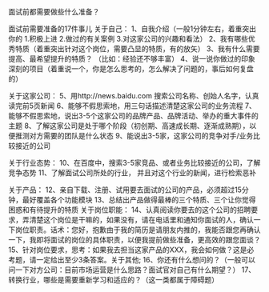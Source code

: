 面试前都需要做些什么准备？


面试前需要准备的17件事儿
关于自己：
1、自我介绍（一般1分钟左右，着重突出你的 1.积极上进 2.做过的有关案例 3.对这家公司的兴趣和看法）
2、我有哪些优秀特质（着重突出针对这个岗位，需要凸显的特质，有的放矢）
3、我有什么需要提高、最希望提升的特质？ （比如：经验还不够丰富）
4、说一说你做过的印象深刻的项目（着重说一个，你是怎么思考的，怎么解决了问题的，事后如何复盘的）

关于这家公司：
5、用http://news.baidu.com 搜索公司名称、创始人名字，认真读完前5页新闻
6、能够不假思索地，用三句话描述清楚这家公司的业务流程
7、能够不假思索地，说出3-5个这家公司的品牌产品、品牌活动、举办的重大事件的主题
8、了解这家公司是处于哪个阶段（初创期、高速成长期、逐渐成熟期），以便推测对方需要的团队是什么状态
9、能说出3-5家，这家公司的竞争对手/业务比较接近的公司

关于行业态势：
10、在百度中，搜索3-5家竞品、或者业务比较接近的公司，了解竞争态势
11、了解面试公司所处的行业， 并且对这个行业的新闻，进行检索恶补

关于产品：
12、亲自下载、注册、试用要去面试的公司的产品，必须超过15分钟，最好覆盖各个功能模块
13、总结出产品做得最棒的三个特质、三个让你觉得困惑和有待提升的特质 关于岗位职能：
14、认真阅读你要去的这个公司的招聘要求，弄清楚这个岗位是干嘛的，如果没有，请在电话里和通知你面试的人，确认一下岗位职责。话术：您好，抱歉由于我的简历是请朋友内推的，我能否跟您再确认一下，我即将面试的岗位的具体职责，以便我提前做些准备，更高效的跟您面谈？
15、针对岗位要求，思考：如果我去担当这家产品的XXX，我会如何做？这是必考题，请一定给出至少3条答案。关于其他;
16、你还有什么想问的？（一般可以问一下对方公司：目前市场运营是什么思路？面试官对自己有什么期望？）
17、转换行业，哪些是需要重新学习和适应的？（这一类都属于障碍题）